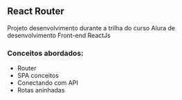 ## React Router

Projeto desenvolvimento durante a trilha do curso Alura de desenvolvimento Front-end ReactJs

### Conceitos abordados:
- Router
- SPA conceitos
- Conectando com API
- Rotas aninhadas
